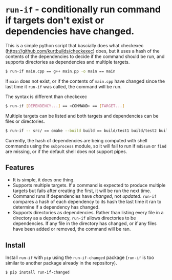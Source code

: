 # `run-if` - conditionally run command if targets don't exist or dependencies have changed.

This is a simple python script that bascially does what checkexec (https://github.com/kurtbuilds/checkexec) does, but it uses a hash
of the contents of the dependencies to decide if the command should be run, and supports directories as dependencies and multiple targets.

```bash
$ run-if main.cpp == g++ main.pp -o main == main
```

If `main` does not exist, or if the contents of `main.cpp` have changed since the last time it `run-if` was called,
the command will be run.

The syntax is different than checkexec
```bash
$ run-if [DEPENDENCY...] == <COMMAND> == [TARGET...]
```

Multiple targets can be listed and both targets and dependencies can be files or directories.

```bash
$ run-if -- src/ == cmake --build build == build/test1 build/test2 build/data/
```

Currently, the hash of dependencies are being computed with shell commands using the `subprocess` module, so it will fail to run
if `md5sum` or `find` are missing, or if the default shell does not support pipes.

## Features

- It is simple, it does one thing.
- Supports multiple targets. If a command is expected to produce multiple targets but fails after creating the first, it will be run the next time.
- Command runs if dependencies have _changed_, not _updated_. `run-if` compares a hash of each dependency to its hash the last time it ran to determine if a dependency has changed.
- Supports directories as dependencies. Rather than listing every file in a directory as a dependency, `run-if` allows directories to be dependencies. If any file in the directory has changed, or if any files have been added or removed, the command will be ran.

## Install

Install `run-if` with `pip` using the `run-if-changed` package (`run-if` is too similar to another package already in the repository).

```bash
$ pip install run-if-changed
```
